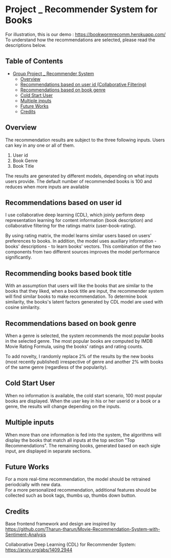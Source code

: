 # Project _ Recommender System for Books

For illustration, this is our demo : https://bookwormrecomm.herokuapp.com/ 
To understand how the recommendations are selected, please read the descriptions below.

## Table of Contents

* [Group Project _ Recommender System](#group-project-_-recommender-system)
   * [Overview](#overview)
   * [Recommendations based on user id (Collaborative Filtering)](#recommendations-based-on-user-id-collaborative-filtering)
   * [Recommendations based on book genre](#recommendations-based-on-book-genre)
   * [Cold Start User](#cold-start-user)
   * [Multiple inputs](#multiple-inputs)
   * [Future Works](#future-works)
   * [Credits](#credits)

## Overview
The recommendation results are subject to the three following inputs. Users can key in any one or all of them.
1. User id
2. Book Genre
3. Book Title

The results are generated by different models, depending on what inputs users provide. The default number of recommended books is 100 and reduces when more inputs are available

## Recommendations based on user id 
I use collaborative deep learning (CDL), which joinly perform deep representation learning for content information (book description) and collaborative filtering for the ratings matrix (user-book-rating). 

By using rating matrix, the model learns similar users based on users' preferences to books. In addition, the model uses auxiliary information - books' descriptions - to learn books' vectors. This combination of the two components from two different sources improves the model performance significantly. 

## Recommending books based book title
With an assumption that users will like the books that are similar to the books that they liked, when a book title are input, the recommender system will find similar books to make recommendation.
To determine book similarity, the books's latent factors generated by CDL model are used with cosine similarity.

## Recommendations based on book genre
When a genre is selected, the system recommends the most popular books in the selected genre. The most popular books are computed by IMDB Movie Rating Formula, using the books' ratings and rating counts. 

To add novelty, I randomly replace 2% of the results by the new books (most recently published) irrespective of genre and another 2% with books of the same genre (regardless of the popularity).

## Cold Start User
When no information is available, the cold start scenario, 100 most popular books are displayed. When the user key in his or her userid or a book or a genre, the results will change depending on the inputs. 

## Multiple inputs
When more than one information is fed into the system, the algorithms will display the books that match all inputs at the top section "Top Recommendations". The remaining books, generated based on each sigle input, are displayed in separate sections.

## Future Works
For a more real-time recommendation, the model should be retrained periodcially with new data.  
For a more personalized recommendation, additional features should be collected such as book tags, thumbs up, thumbs down button.

## Credits
Base frontend framework and design are inspired by https://github.com/Tharun-tharun/Movie-Recommendation-System-with-Sentiment-Analysis

Collaborative Deep Learning (CDL) for Recommender System: https://arxiv.org/abs/1409.2944
